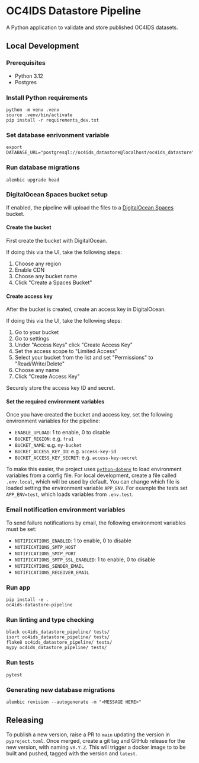 # OC4IDS Datastore Pipeline

A Python application to validate and store published OC4IDS datasets.

## Local Development

### Prerequisites

- Python 3.12
- Postgres

### Install Python requirements

```
python -m venv .venv
source .venv/bin/activate
pip install -r requirements_dev.txt
```

### Set database enrivonment variable

```
export DATABASE_URL="postgresql://oc4ids_datastore@localhost/oc4ids_datastore"
```

### Run database migrations

```
alembic upgrade head
```

### DigitalOcean Spaces bucket setup

If enabled, the pipeline will upload the files to a [DigitalOcean Spaces](https://www.digitalocean.com/products/spaces) bucket.

#### Create the bucket

First create the bucket with DigitalOcean.

If doing this via the UI, take the following steps:

1. Choose any region
2. Enable CDN
3. Choose any bucket name
4. Click "Create a Spaces Bucket"

#### Create access key

After the bucket is created, create an access key in DigitalOcean.

If doing this via the UI, take the following steps:

1. Go to your bucket
2. Go to settings
3. Under "Access Keys" click "Create Access Key"
4. Set the access scope to "Limited Access"
5. Select your bucket from the list and set "Permissions" to "Read/Write/Delete"
6. Choose any name
7. Click "Create Access Key"

Securely store the access key ID and secret.

#### Set the required environment variables

Once you have created the bucket and access key, set the following environment variables for the pipeline:

- `ENABLE_UPLOAD`: 1 to enable, 0 to disable
- `BUCKET_REGION`: e.g. `fra1`
- `BUCKET_NAME`: e.g. `my-bucket`
- `BUCKET_ACCESS_KEY_ID`: e.g. `access-key-id`
- `BUCKET_ACCESS_KEY_SECRET`: e.g. `access-key-secret`

To make this easier, the project uses [`python-dotenv`](https://github.com/theskumar/python-dotenv) to load environment variables from a config file.
For local development, create a file called `.env.local`, which will be used by default.
You can change which file is loaded setting the environment variable `APP_ENV`.
For example the tests set `APP_ENV=test`, which loads variables from `.env.test`.

### Email notification environment variables

To send failure notifications by email, the following environment variables must be set:

- `NOTIFICATIONS_ENABLED`: 1 to enable, 0 to disable
- `NOTIFICATIONS_SMTP_HOST`
- `NOTIFICATIONS_SMTP_PORT`
- `NOTIFICATIONS_SMTP_SSL_ENABLED`: 1 to enable, 0 to disable
- `NOTIFICATIONS_SENDER_EMAIL`
- `NOTIFICATIONS_RECEIVER_EMAIL`

### Run app

```
pip install -e .
oc4ids-datastore-pipeline
```

### Run linting and type checking

```
black oc4ids_datastore_pipeline/ tests/
isort oc4ids_datastore_pipeline/ tests/
flake8 oc4ids_datastore_pipeline/ tests/
mypy oc4ids_datastore_pipeline/ tests/
```

### Run tests

```
pytest
```

### Generating new database migrations

```
alembic revision --autogenerate -m "<MESSAGE HERE>"
```

## Releasing

To publish a new version, raise a PR to `main` updating the version in `pyproject.toml`. Once merged, create a git tag and GitHub release for the new version, with naming `vX.Y.Z`. This will trigger a docker image to to be built and pushed, tagged with the version and `latest`.
